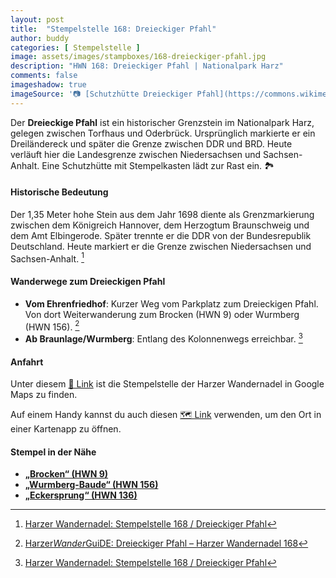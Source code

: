 ```yaml
---
layout: post
title:  "Stempelstelle 168: Dreieckiger Pfahl"
author: buddy
categories: [ Stempelstelle ]
image: assets/images/stampboxes/168-dreieckiger-pfahl.jpg
description: "HWN 168: Dreieckiger Pfahl | Nationalpark Harz"
comments: false
imageshadow: true
imageSource: '📷 [Schutzhütte Dreieckiger Pfahl](https://commons.wikimedia.org/wiki/File:Schutzh%C3%BCtte_Dreieckiger_Pfahl.jpg) von <a href="//commons.wikimedia.org/w/index.php?title=User:Frank_Hebestreit&amp;action=edit&amp;redlink=1" class="new" title="User:Frank Hebestreit (page does not exist)">Frank Hebestreit</a> unter Lizenz [CC BY-SA 4.0](https://creativecommons.org/licenses/by-sa/4.0)'
---
```


Der **Dreieckige Pfahl** ist ein historischer Grenzstein im Nationalpark Harz, gelegen zwischen Torfhaus und Oderbrück. Ursprünglich markierte er ein Dreiländereck und später die Grenze zwischen DDR und BRD. Heute verläuft hier die Landesgrenze zwischen Niedersachsen und Sachsen-Anhalt. Eine Schutzhütte mit Stempelkasten lädt zur Rast ein. 🏞️

#### Historische Bedeutung

Der 1,35 Meter hohe Stein aus dem Jahr 1698 diente als Grenzmarkierung zwischen dem Königreich Hannover, dem Herzogtum Braunschweig und dem Amt Elbingerode. Später trennte er die DDR von der Bundesrepublik Deutschland. Heute markiert er die Grenze zwischen Niedersachsen und Sachsen-Anhalt. [^1]

#### Wanderwege zum Dreieckigen Pfahl

- **Vom Ehrenfriedhof**: Kurzer Weg vom Parkplatz zum Dreieckigen Pfahl. Von dort Weiterwanderung zum Brocken (HWN 9) oder Wurmberg (HWN 156). [^2]
- **Ab Braunlage/Wurmberg**: Entlang des Kolonnenwegs erreichbar. [^1]

#### Anfahrt

Unter diesem [📍 Link](https://www.google.com/maps/dir/?api=1&origin=&destination=51.78133%2C%2010.58055) ist die Stempelstelle der Harzer Wandernadel in Google Maps zu finden.

<div class="android-only">
  Auf einem Handy kannst du auch diesen 
  <a href="geo:51.78133,10.58055">🗺️ Link</a> 
  verwenden, um den Ort in einer Kartenapp zu öffnen.
  <p></p>
</div>

#### Stempel in der Nähe

- [**„Brocken“ (HWN 9)**](/stempelstelle-9-brockenhaus)
- [**„Wurmberg-Baude“ (HWN 156)**](/stempelstelle-156-wurmberg-baude)
- [**„Eckersprung“ (HWN 136)**](/stempelstelle-136-eckersprung)

[^1]: [Harzer Wandernadel: Stempelstelle 168 / Dreieckiger Pfahl](https://www.harzer-wandernadel.de/stempelstellen/uebersichtskarte/stempelstelle-168-dreieckiger-pfahl/)
[^2]: [Harzer*Wander*GuiDE: Dreieckiger Pfahl – Harzer Wandernadel 168](https://www.harzer-wander-gui.de/harzer-wandernadel/168-dreieckiger-pfahl/)

